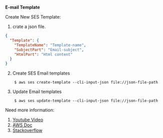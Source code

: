 **E-mail Template**


Create New SES Template:

1. crate a json file.

```json
{
  "Template": {
    "TemplateName": "Template-name",
    "SubjectPart": "Email-subject",
    "HtmlPart": "Html content"
  }
}
```
2. Create SES Email templates 
```shell
    $ aws ses create-template --cli-input-json file://json-file-path
```

3. Update Email templates
```shell
    $ aws ses update-template --cli-input-json file://json-file-path
```

Need more information:
1. [Youtube Video](https://www.youtube.com/watch?v=64Ut2HZbyWw)
2. [AWS Doc](https://docs.aws.amazon.com/ses/latest/APIReference/API_Template.html)
3. [Stackoverflow](https://stackoverflow.com/questions/50207457/aws-ses-template-html-part-is-multiple-lines)